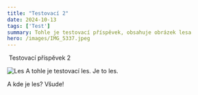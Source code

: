 ```yaml
---
title: "Testovací 2"
date: 2024-10-13
tags: ['Test']
summary: Tohle je testovací příspěvek, obsahuje obrázek lesa
hero: /images/IMG_5337.jpeg
---
```


 Testovací příspěvek 2

![Les](/images/IMG_5337.jpeg)
A tohle je testovací les. Je to les.

A kde je les? Všude!  


